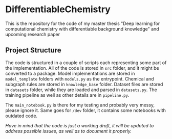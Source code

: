 # DifferentiableChemistry
This is the repository for the code of my master thesis "Deep learning for computational chemistry with differentiable background knowledge" and upcoming research paper

## Project Structure
The code is structured in a couple of scripts each representing some part of the implementation. 
All of the code is stored in `src` folder, and it might be converted to a package.
Model implementations are stored in `model_template` folders with `models.py` as the entrypoint.
Chemical and subgraph rules are stored in `knowledge_base` folder. 
Dataset files are stored in `datasets` folder, while they are loaded and parsed in `datasets.py`.
The training pipeline as well as other details are in `pipeline.py`.

The `main_notebook.py` is there for my testing and probably very messy, please ignore it. Same goes for `/dev` folder, it contains some notebooks with outdated code.


*Have in mind that the code is just a working draft, it will be updated to address possible issues, as well as to document it properly.*
